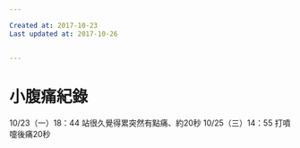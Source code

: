 ```yaml
---

Created at: 2017-10-23
Last updated at: 2017-10-26


---
```


# 小腹痛紀錄


10/23（一）18：44 站很久覺得累突然有點痛、約20秒
10/25（三）14：55 打噴嚏後痛20秒

